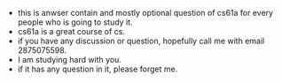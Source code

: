 - this is anwser contain and mostly optional question of cs61a for every people who is going to study it.
- cs61a is a great course of cs.
- if you have any discussion or question, hopefully call me with email 2875075598.
- I am studying hard with you.
- if it has any question in it, please forget me.
